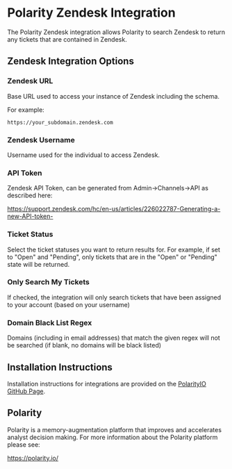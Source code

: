 # Polarity Zendesk Integration

The Polarity Zendesk integration allows Polarity to search Zendesk to return any tickets that are contained in Zendesk.

## Zendesk Integration Options

### Zendesk URL

Base URL used to access your instance of Zendesk including the schema.

For example:

```
https://your_subdomain.zendesk.com
```

### Zendesk Username

Username used for the individual to access Zendesk.

### API Token

Zendesk API Token, can be generated from Admin->Channels->API as described here:

https://support.zendesk.com/hc/en-us/articles/226022787-Generating-a-new-API-token-


### Ticket Status

Select the ticket statuses you want to return results for.  For example, if set to "Open" and "Pending", only tickets that are in the "Open" or "Pending" state will be returned.

### Only Search My Tickets

If checked, the integration will only search tickets that have been assigned to your account (based on your username)

### Domain Black List Regex

Domains (including in email addresses) that match the given regex will not be searched (if blank, no domains will be black listed)

## Installation Instructions

Installation instructions for integrations are provided on the [PolarityIO GitHub Page](https://polarityio.github.io/).

## Polarity

Polarity is a memory-augmentation platform that improves and accelerates analyst decision making.  For more information about the Polarity platform please see:

https://polarity.io/
